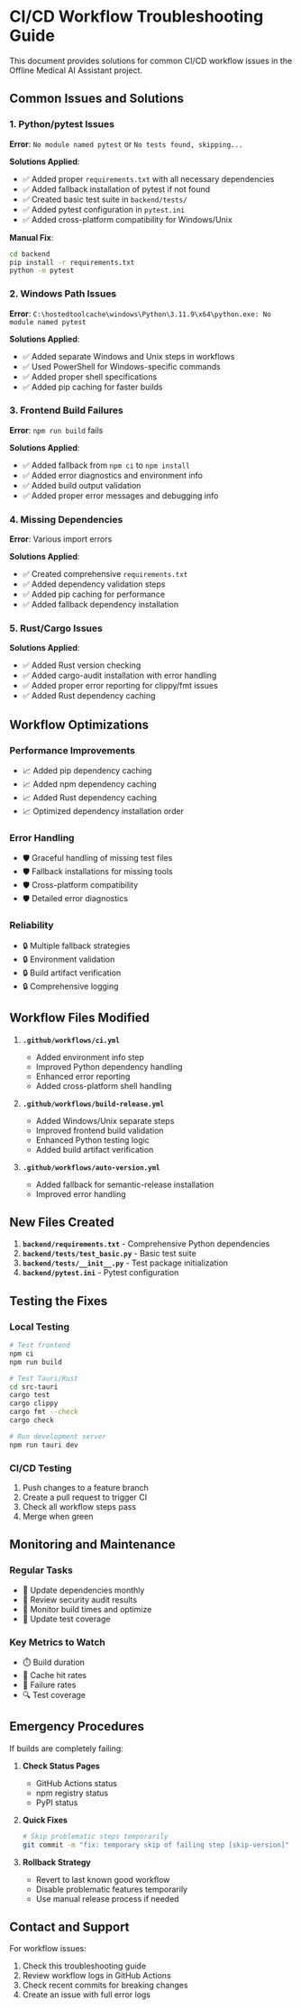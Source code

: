 # CI/CD Workflow Troubleshooting Guide

This document provides solutions for common CI/CD workflow issues in the Offline Medical AI Assistant project.

## Common Issues and Solutions

### 1. Python/pytest Issues

**Error**: `No module named pytest` or `No tests found, skipping...`

**Solutions Applied**:
- ✅ Added proper `requirements.txt` with all necessary dependencies
- ✅ Added fallback installation of pytest if not found
- ✅ Created basic test suite in `backend/tests/`
- ✅ Added pytest configuration in `pytest.ini`
- ✅ Added cross-platform compatibility for Windows/Unix

**Manual Fix**:
```bash
cd backend
pip install -r requirements.txt
python -m pytest
```

### 2. Windows Path Issues

**Error**: `C:\hostedtoolcache\windows\Python\3.11.9\x64\python.exe: No module named pytest`

**Solutions Applied**:
- ✅ Added separate Windows and Unix steps in workflows
- ✅ Used PowerShell for Windows-specific commands
- ✅ Added proper shell specifications
- ✅ Added pip caching for faster builds

### 3. Frontend Build Failures

**Error**: `npm run build` fails

**Solutions Applied**:
- ✅ Added fallback from `npm ci` to `npm install`
- ✅ Added error diagnostics and environment info
- ✅ Added build output validation
- ✅ Added proper error messages and debugging info

### 4. Missing Dependencies

**Error**: Various import errors

**Solutions Applied**:
- ✅ Created comprehensive `requirements.txt`
- ✅ Added dependency validation steps
- ✅ Added pip caching for performance
- ✅ Added fallback dependency installation

### 5. Rust/Cargo Issues

**Solutions Applied**:
- ✅ Added Rust version checking
- ✅ Added cargo-audit installation with error handling
- ✅ Added proper error reporting for clippy/fmt issues
- ✅ Added Rust dependency caching

## Workflow Optimizations

### Performance Improvements
- 📈 Added pip dependency caching
- 📈 Added npm dependency caching  
- 📈 Added Rust dependency caching
- 📈 Optimized dependency installation order

### Error Handling
- 🛡️ Graceful handling of missing test files
- 🛡️ Fallback installations for missing tools
- 🛡️ Cross-platform compatibility
- 🛡️ Detailed error diagnostics

### Reliability
- 🔒 Multiple fallback strategies
- 🔒 Environment validation
- 🔒 Build artifact verification
- 🔒 Comprehensive logging

## Workflow Files Modified

1. **`.github/workflows/ci.yml`**
   - Added environment info step
   - Improved Python dependency handling
   - Enhanced error reporting
   - Added cross-platform shell handling

2. **`.github/workflows/build-release.yml`**
   - Added Windows/Unix separate steps
   - Improved frontend build validation
   - Enhanced Python testing logic
   - Added build artifact verification

3. **`.github/workflows/auto-version.yml`**
   - Added fallback for semantic-release installation
   - Improved error handling

## New Files Created

1. **`backend/requirements.txt`** - Comprehensive Python dependencies
2. **`backend/tests/test_basic.py`** - Basic test suite
3. **`backend/tests/__init__.py`** - Test package initialization
4. **`backend/pytest.ini`** - Pytest configuration

## Testing the Fixes

### Local Testing
```bash
# Test frontend
npm ci
npm run build

# Test Tauri/Rust
cd src-tauri
cargo test
cargo clippy
cargo fmt --check
cargo check

# Run development server
npm run tauri dev
```

### CI/CD Testing
1. Push changes to a feature branch
2. Create a pull request to trigger CI
3. Check all workflow steps pass
4. Merge when green

## Monitoring and Maintenance

### Regular Tasks
- 📅 Update dependencies monthly
- 📅 Review security audit results
- 📅 Monitor build times and optimize
- 📅 Update test coverage

### Key Metrics to Watch
- ⏱️ Build duration
- 💾 Cache hit rates
- 🚫 Failure rates
- 🔍 Test coverage

## Emergency Procedures

If builds are completely failing:

1. **Check Status Pages**
   - GitHub Actions status
   - npm registry status
   - PyPI status

2. **Quick Fixes**
   ```bash
   # Skip problematic steps temporarily
   git commit -m "fix: temporary skip of failing step [skip-version]"
   ```

3. **Rollback Strategy**
   - Revert to last known good workflow
   - Disable problematic features temporarily
   - Use manual release process if needed

## Contact and Support

For workflow issues:
1. Check this troubleshooting guide
2. Review workflow logs in GitHub Actions
3. Check recent commits for breaking changes
4. Create an issue with full error logs
